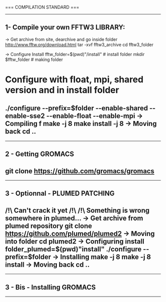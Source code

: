=== COMPILATION STANDARD ===

----------------------------------------
1- Compile your own FFTW3 LIBRARY:
----------------------------------------

-> Get archive from site, dearchive and go inside folder
http://www.fftw.org/download.html 
tar -xvf fftw3_archive
cd fftw3_folder

-> Configure Install
fftw_folder=$(pwd)"/install" # install folder
mkdir $fftw_folder           # making folder
# Configure with float, mpi, shared version and in install folder
./configure --prefix=$folder --enable-shared --enable-sse2 --enable-float --enable-mpi
-> Compiling f
make -j 8
make install -j 8
-> Moving back
cd .. 
----------------------------------------

----------------------------------------
2 - Getting GROMACS
----------------------------------------
git clone https://github.com/gromacs/gromacs
----------------------------------------

--------------------------------------
3 - Optionnal - PLUMED PATCHING
--------------------------------------
/!\ Can't crack it yet /!\ 
/!\ Something is wrong somewhere in plumed...
-> Get archive from plumed repository
git clone https://github.com/plumed/plumed2
-> Moving into folder
cd plumed2
-> Configuring install
folder_plumed=$(pwd)"install"
./configure --prefix=$folder
-> Installing
make -j 8
make -j 8 install
-> Moving back
cd ..
--------------------------------------

--------------------------------------
3 - Bis - Installing GROMACS
--------------------------------------
--------------------------------------
